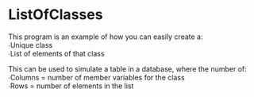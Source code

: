# ListOfClasses  
This program is an example of how you can easily create a:  
  ∙Unique class  
  ∙List of elements of that class  
  
This can be used to simulate a table in a database, where the number of:  
  ∙Columns = number of member variables for the class  
  ∙Rows = number of elements in the list  
